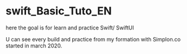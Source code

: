 # swift_Basic_Tuto_EN
here the goal is for learn and practice Swift/ SwiftUI

U can see every build and practice from my formation with Simplon.co started in march 2020.
